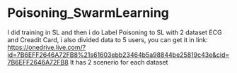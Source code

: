 # Poisoning_SwarmLearning
I did training in SL and then i do Label Poisoning to SL with 2 dataset ECG and Creadit Card, i also divided data to 5 users, you can get it in link: https://onedrive.live.com/?id=7B6EFF2646A72FB8%21s61603ebb23464b5a98844be25819c43e&cid=7B6EFF2646A72FB8
It has 2 scenerio for each dataset
